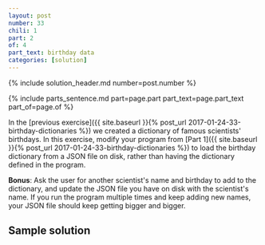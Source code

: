 ```yaml
---
layout: post
number: 33
chili: 1
part: 2
of: 4
part_text: birthday data
categories: [solution]
---
```


{% include solution_header.md number=post.number %}

{% include parts_sentence.md part=page.part part_text=page.part_text part_of=page.of %}

In the [previous exercise]({{ site.baseurl }}{% post_url 2017-01-24-33-birthday-dictionaries %}) we created a dictionary of famous scientists' birthdays. In this exercise, modify your program from [Part 1]({{ site.baseurl }}{% post_url 2017-01-24-33-birthday-dictionaries %}) to load the birthday dictionary from a JSON file on disk, rather than having the dictionary defined in the program.

**Bonus**: Ask the user for another scientist's name and birthday to add to the dictionary, and update the JSON file you have on disk with the scientist's name. If you run the program multiple times and keep adding new names, your JSON file should keep getting bigger and bigger.

## Sample solution


